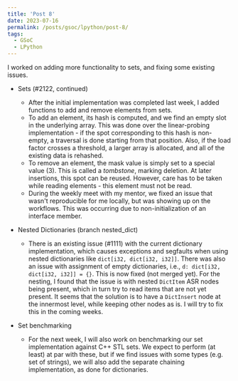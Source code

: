 ```yaml
---
title: 'Post 8'
date: 2023-07-16
permalink: /posts/gsoc/lpython/post-8/
tags:
  - GSoC
  - LPython
---
```

<!--more-->
I worked on adding more functionality to sets, and fixing some existing issues.

- Sets (#2122, continued)
  - After the initial implementation was completed last week, I added functions to add and remove elements from sets.
  - To add an element, its hash is computed, and we find an empty slot in the underlying array. This was done over the linear-probing implementation - if the spot corresponding to this hash is non-empty, a traversal is done starting from that position. Also, if the load factor crosses a threshold, a larger array is allocated, and all of the existing data is rehashed.
  - To remove an element, the mask value is simply set to a special value (3). This is called a *tombstone*, marking deletion. At later insertions, this spot can be reused. However, care has to be taken while reading elements - this element must not be read.
  - During the weekly meet with my mentor, we fixed an issue that wasn't reproducible for me locally, but was showing up on the workflows. This was occurring due to non-initialization of an interface member.

- Nested Dictionaries (branch nested_dict)
  - There is an existing issue (#1111) with the current dictionary implementation, which causes exceptions and segfaults when using nested dictionaries like `dict[i32, dict[i32, i32]]`. There was also an issue with assignment of empty dictionaries, i.e., `d: dict[i32, dict[i32, i32]] = {}`. This is now fixed (not merged yet). For the nesting, I found that the issue is with nested `DictItem` ASR nodes being present, which in turn try to read items that are not yet present. It seems that the solution is to have a `DictInsert` node at the innermost level, while keeping other nodes as is. I will try to fix this in the coming weeks.

- Set benchmarking
  - For the next week, I will also work on benchmarking our set implementation against C++ STL sets. We expect to perform (at least) at par with these, but if we find issues with some types (e.g. set of strings), we will also add the separate chaining implementation, as done for dictionaries.

